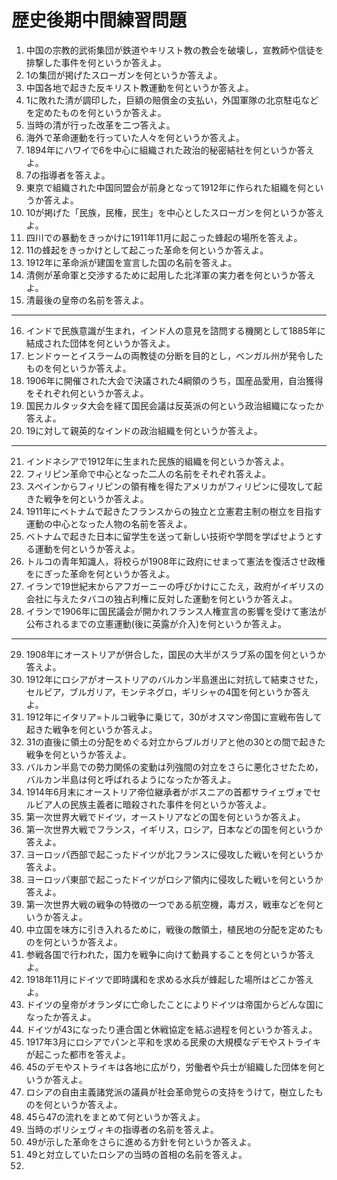 # 歴史後期中間練習問題
1. 中国の宗教的武術集団が鉄道やキリスト教の教会を破壊し，宣教師や信徒を排撃した事件を何というか答えよ。
2. 1の集団が掲げたスローガンを何というか答えよ。
3. 中国各地で起きた反キリスト教運動を何というか答えよ。
4. 1に敗れた清が調印した，巨額の賠償金の支払い，外国軍隊の北京駐屯などを定めたものを何というか答えよ。
5. 当時の清が行った改革を二つ答えよ。
6. 海外で革命運動を行っていた人々を何というか答えよ。
7. 1894年にハワイで6を中心に組織された政治的秘密結社を何というか答えよ。
8. 7の指導者を答えよ。
9. 東京で組織された中国同盟会が前身となって1912年に作られた組織を何というか答えよ。
10. 10が掲げた「民族，民権，民生」を中心としたスローガンを何というか答えよ。
11. 四川での暴動をきっかけに1911年11月に起こった蜂起の場所を答えよ。
12. 11の蜂起をきっかけとして起こった革命を何というか答えよ。
13. 1912年に革命派が建国を宣言した国の名前を答えよ。
14. 清側が革命軍と交渉するために起用した北洋軍の実力者を何というか答えよ。
15.  清最後の皇帝の名前を答えよ。
---
16.  インドで民族意識が生まれ，インド人の意見を諮問する機関として1885年に結成された団体を何というか答えよ。
17.  ヒンドゥーとイスラームの両教徒の分断を目的とし，ベンガル州が発令したものを何というか答えよ。
18.  1906年に開催された大会で決議された4綱領のうち，国産品愛用，自治獲得をそれぞれ何というか答えよ。
19.  国民カルタッタ大会を経て国民会議は反英派の何という政治組織になったか答えよ。
20. 19に対して親英的なインドの政治組織を何というか答えよ。 
---
21.  インドネシアで1912年に生まれた民族的組織を何というか答えよ。
22.  フィリピン革命で中心となった二人の名前をそれぞれ答えよ。
23.  スペインからフィリピンの領有権を得たアメリカがフィリピンに侵攻して起きた戦争を何というか答えよ。
24.  1911年にベトナムで起きたフランスからの独立と立憲君主制の樹立を目指す運動の中心となった人物の名前を答えよ。
25.  ベトナムで起きた日本に留学生を送って新しい技術や学問を学ばせようとする運動を何というか答えよ。
26.  トルコの青年知識人，将校らが1908年に政府にせまって憲法を復活させ政権をにぎった革命を何というか答えよ。
27.  イランで19世紀末からアフガーニーの呼びかけにこたえ，政府がイギリスの会社に与えたタバコの独占利権に反対した運動を何というか答えよ。
28.  イランで1906年に国民議会が開かれフランス人権宣言の影響を受けて憲法が公布されるまでの立憲運動(後に英露が介入)を何というか答えよ。
---
29. 1908年にオーストリアが併合した，国民の大半がスラブ系の国を何というか答えよ。
30. 1912年にロシアがオーストリアのバルカン半島進出に対抗して結束させた，セルビア，ブルガリア，モンテネグロ，ギリシャの4国を何というか答えよ。
31. 1912年にイタリア=トルコ戦争に乗じて，30がオスマン帝国に宣戦布告して起きた戦争を何というか答えよ。
32. 31の直後に領土の分配をめぐる対立からブルガリアと他の30との間で起きた戦争を何というか答えよ。
33. バルカン半島での勢力関係の変動は列強間の対立をさらに悪化させたため，バルカン半島は何と呼ばれるようになったか答えよ。
34. 1914年6月末にオーストリア帝位継承者がボスニアの首都サライェヴォでセルビア人の民族主義者に暗殺された事件を何というか答えよ。
35. 第一次世界大戦でドイツ，オーストリアなどの国を何というか答えよ。
36. 第一次世界大戦でフランス，イギリス，ロシア，日本などの国を何というか答えよ。
37. ヨーロッパ西部で起こったドイツが北フランスに侵攻した戦いを何というか答えよ。
38. ヨーロッパ東部で起こったドイツがロシア領内に侵攻した戦いを何というか答えよ。
39. 第一次世界大戦の戦争の特徴の一つである航空機，毒ガス，戦車などを何というか答えよ。
40. 中立国を味方に引き入れるために，戦後の敵領土，植民地の分配を定めたものを何というか答えよ。
41. 参戦各国で行われた，国力を戦争に向けて動員することを何というか答えよ。
42. 1918年11月にドイツで即時講和を求める水兵が蜂起した場所はどこか答えよ。
43. ドイツの皇帝がオランダに亡命したことによりドイツは帝国からどんな国になったか答えよ。
44. ドイツが43になったり連合国と休戦協定を結ぶ過程を何というか答えよ。
45. 1917年3月にロシアでパンと平和を求める民衆の大規模なデモやストライキが起こった都市を答えよ。
46. 45のデモやストライキは各地に広がり，労働者や兵士が組織した団体を何というか答えよ。
47. ロシアの自由主義諸党派の議員が社会革命党らの支持をうけて，樹立したものを何というか答えよ。
48. 45ら47の流れをまとめて何というか答えよ。
49. 当時のボリシェヴィキの指導者の名前を答えよ。
50. 49が示した革命をさらに進める方針を何というか答えよ。
51. 49と対立していたロシアの当時の首相の名前を答えよ。
52. 